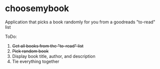 # choosemybook
Application that picks a book randomly for you from a goodreads "to-read" list


ToDo:
1. ~~Get all books from the "to-read" list~~
2. ~~Pick random book~~
3. Display book title, author, and description
4. Tie everything together